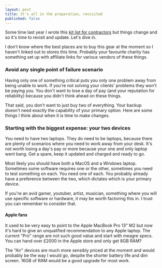 ```yaml
---
layout: post
title: It's all in the preparation, revisited
published: false
---
```


Some time last year I wrote this [kit list for contractors](https://deltastring.com/2023/10/23/contracting-is-all-in-the-prep/) but things change and so it's time to revisit and update. Let's dive in.<!--excerpt-end-->

I don't know where the best places are to buy this gear at the moment so I haven't linked out to stores this time. Probably your favourite charity has something set up with affiliate links for various vendors of these things.

### Avoid any single point of failure scenario

Having only one of something critical puts you only one problem away from being unable to work. If you're not solving your clients' problems they won't be paying you. You don't want to lose a day of pay (and your reputation for reliability) because you didn't think ahead on these things.

That said, you don't want to just buy two of everything. Your backup doesn't need exactly the capability of your primary option. Here are some things I think about when it is time to make changes.

### Starting with the biggest expense: your two devices

You need to have two laptops. They do need to be laptops, because there are plenty of scenarios where you need to work away from your desk. It's not worth losing a day's pay or more because your one and only laptop went bang. Get a spare, keep it updated and charged and ready to go.

Most likely you should have both a MacOS and a Windows laptop. Sometimes some software requires one or the other, sometimes you need to test something on each. You need one of each. You probably already have a preference between the two, which dictates which is your primary device.

If you're an avid gamer, youtuber, artist, musician, something where you will use specific software or hardware, it may be worth factoring this in. I trust you can remember to consider that.

#### Apple fans

It used to be very easy to point to the Apple MacBook Pro 13" M2 but now it's hard to give an unqualified recommendation to any Apple laptop. The current "Pro" range are not such good value and start with meagre specs. You can hand over £2000 in the Apple store and only get 8GB RAM?

The "Air" devices are much more sensibly priced at the moment and would probably be the way I would go, despite the shorter battery life and dim screen. 16GB of RAM would be a good upgrade for most work.